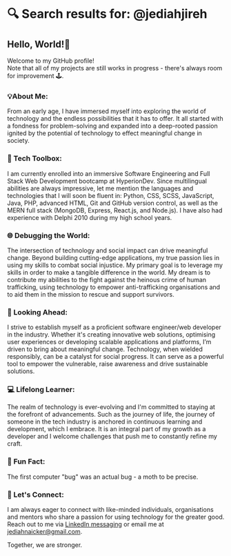# 🔍 Search results for: @jediahjireh

## Hello, World!👋
Welcome to my GitHub profile!  
Note that all of my projects are still works in progress - there's always room for improvement 🕹️.

### 💡About Me:
From an early age, I have immersed myself into exploring the world of technology and the endless possibilities that it has to offer. It all started with a fondness for problem-solving and expanded into a deep-rooted passion ignited by the potential of technology to effect meaningful change in society.

### 🔧 Tech Toolbox:
I am currently enrolled into an immersive Software Engineering and Full Stack Web Development bootcamp at HyperionDev. Since multilingual abilities are always impressive, let me mention the languages and technologies that I will soon be fluent in: Python, CSS, SCSS, JavaScript, Java, PHP, advanced HTML, Git and GitHub version control, as well as the MERN full stack (MongoDB, Express, React.js, and Node.js). I have also had experience with Delphi 2010 during my high school years.

### 🌐 Debugging the World:
The intersection of technology and social impact can drive meaningful change. Beyond building cutting-edge applications, my true passion lies in using my skills to combat social injustice. My primary goal is to leverage my skills in order to make a tangible difference in the world. My dream is to contribute my abilities to the fight against the heinous crime of human trafficking, using technology to empower anti-trafficking organisations and to aid them in the mission to rescue and support survivors.

### 🔭 Looking Ahead:
I strive to establish myself as a proficient software engineer/web developer in the industry. Whether it's creating innovative web solutions, optimising user experiences or developing scalable applications and platforms, I’m driven to bring about meaningful change. Technology, when wielded responsibly, can be a catalyst for social progress. It can serve as a powerful tool to empower the vulnerable, raise awareness and drive sustainable solutions.

### 💻 Lifelong Learner:
The realm of technology is ever-evolving and I'm committed to staying at the forefront of advancements. Such as the journey of life, the journey of someone in the tech industry is anchored in continuous learning and development, which I embrace. It is an integral part of my growth as a developer and I welcome challenges that push me to constantly refine my craft.

### 🫧 Fun Fact:
The first computer "bug" was an actual bug - a moth to be precise.

### 📧 Let's Connect:
I am always eager to connect with like-minded individuals, organisations and mentors who share a passion for using technology for the greater good. Reach out to me via [LinkedIn messaging](https://www.linkedin.com/in/jediahjireh/) or email me at [jediahnaicker@gmail.com](mailto:jediahnaicker@gmail.com).

Together, we are stronger.

<!---
jediahjireh/jediahjireh is a ✨ special ✨ repository because its `README.md` (this file) appears on your GitHub profile.
You can click the Preview link to take a look at your changes.
--->
